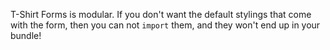 T-Shirt Forms is modular. If you don't want the default stylings that come with the form, then you can not `import` them, and they won't end up in your bundle!
